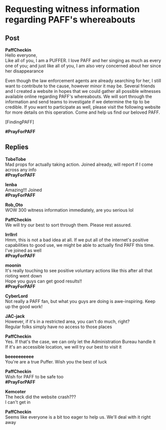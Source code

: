 # Requesting witness information regarding PAFF's whereabouts
## Post
**PaffCheckin**<br>
Hello everyone,<br>
Like all of you, I am a PUFFER. I love PAFF and her singing as much as every one of you; and just like all of you, I am also very concerned about her since her disappearance

Even though the law enforcement agents are already searching for her, I still want to contribute to the cause, however minor it may be. Several friends and I created a website in hopes that we could gather all possible witnesses available online regarding PAFF's whereabouts. We will sort through the information and send teams to investigate if we determine the tip to be credible. If you want to participate as well, please visit the following website for more details on this operation. Come and help us find our beloved PAFF. 

[FindingPAFF]

**\#PrayForPAFF**
## Replies
**TobeTobe**<br>
Mad props for actually taking action. Joined already, will report if I come across any info<br>
**\#PrayForPAFF**

**lenba**<br>
Amazing!!! Joined<br>
**\#PrayForPAFF**

**Rob_Oto**<br>
WOW 300 witness information immediately, are you serious lol

**PaffCheckin**<br>
We will try our best to sort through them. Please rest assured.

**lrrllrrl**<br>
Hmm, this is not a bad idea at all. If we put all of the internet's positive capabilities to good use, we might be able to actually find PAFF this time. I've joined as well<br>
**\#PrayForPAFF**

**moonin**<br>
It's really touching to see positive voluntary actions like this after all that rioting went down<br>
Hope you guys can get good results!!<br>
**\#PrayForPAFF**

**CyberLord**<br>
Not really a PAFF fan, but what you guys are doing is awe-inspiring. Keep up the good work!

**JAC-jack**<br>
However, if it's in a restricted area, you can't do much, right?<br>
Regular folks simply have no access to those places

**PaffCheckin**<br>
Yes. If that's the case, we can only let the Administration Bureau handle it<br>
If it's an accessible location, we will try our best to visit it

**beeeeeeeeee**<br>
You're are a true Puffer. Wish you the best of luck

**PaffCheckin**<br>
Wish for PAFF to be safe too<br>
**\#PrayForPAFF**

**Kemcoter**<br>
The heck did the website crash??? <br>
I can't get in

**PaffCheckin**<br>
Seems like everyone is a bit too eager to help us. We'll deal with it right away


